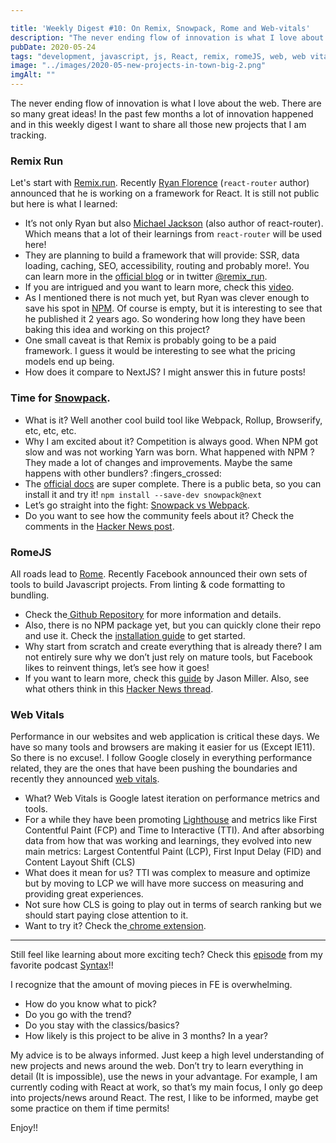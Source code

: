 ```yaml
---

title: 'Weekly Digest #10: On Remix, Snowpack, Rome and Web-vitals'
description: "The never ending flow of innovation is what I love about the web. There are so many great ideas! In the past few months a lot of innovation happened and in this weekly digest I want to share the most important ones."
pubDate: 2020-05-24
tags: "development, javascript, js, React, remix, romeJS, web, web vitals, Weekly Digest"
image: "../images/2020-05-new-projects-in-town-big-2.png"
imgAlt: ""
---
```

The never ending flow of innovation is what I love about the web. There are so many great ideas! In the past few months a lot of innovation happened and in this weekly digest I want to share all those new projects that I am tracking.

### Remix Run

Let's start with [Remix.run](https://remix.run/). Recently [Ryan Florence](https://twitter.com/ryanflorence) (`react-router` author) announced that he is working on a framework for React. It is still not public but here is what I learned:

- It’s not only Ryan but also [Michael Jackson](https://twitter.com/mjackson) (also author of react-router). Which means that a lot of their learnings from `react-router` will be used here!
- They are planning to build a framework that will provide: SSR, data loading, caching, SEO, accessibility, routing and probably more!. You can learn more in the [official blog](https://blog.remix.run/p/remix-preview) or in twitter [@remix_run](https://twitter.com/remix_run).
- If you are intrigued and you want to learn more, check this [video](https://www.youtube.com/watch?v=MYxwlmeyu9w).
- As I mentioned there is not much yet, but Ryan was clever enough to save his spot in [NPM](https://www.npmjs.com/package/react-remix). Of course is empty, but it is interesting to see that he published it 2 years ago. So wondering how long they have been baking this idea and working on this project?
- One small caveat is that Remix is probably going to be a paid framework. I guess it would be interesting to see what the pricing models end up being.
- How does it compare to NextJS? I might answer this in future posts!

### Time for [Snowpack](https://www.snowpack.dev/).

- What is it? Well another cool build tool like Webpack, Rollup, Browserify, etc, etc, etc.
- Why I am excited about it? Competition is always good. When NPM got slow and was not working Yarn was born. What happened with NPM ? They made a lot of changes and improvements. Maybe the same happens with other bundlers? :fingers_crossed:
- The [official docs](https://www.snowpack.dev/) are super complete. There is a public beta, so you can install it and try it! `npm install --save-dev snowpack@next`
- Let’s go straight into the fight: [Snowpack vs Webpack](https://blog.logrocket.com/snowpack-vs-webpack/).
- Do you want to see how the community feels about it? Check the comments in the [Hacker News post](https://news.ycombinator.com/item?id=21989967).

### RomeJS

All roads lead to [Rome](https://romejs.dev/). Recently Facebook announced their own sets of tools to build Javascript projects. From linting & code formatting to bundling.

- Check the[ Github Repository](https://github.com/romejs/rome) for more information and details.
- Also, there is no NPM package yet, but you can quickly clone their repo and use it. Check the [installation guide](https://romejs.dev/docs/introduction/installation) to get started.
- Why start from scratch and create everything that is already there? I am not entirely sure why we don’t just rely on mature tools, but Facebook likes to reinvent things, let’s see how it goes!
- If you want to learn more, check this [guide](https://jasonformat.com/rome-javascript-toolchain/) by Jason Miller. Also, see what others think in this [Hacker News thread](https://news.ycombinator.com/item?id=22430682).

### Web Vitals

Performance in our websites and web application is critical these days. We have so many tools and browsers are making it easier for us (Except IE11). So there is no excuse!. I follow Google closely in everything performance related, they are the ones that have been pushing the boundaries and recently they announced [web vitals](https://web.dev/vitals/).

- What? Web Vitals is Google latest iteration on performance metrics and tools.
- For a while they have been promoting [Lighthouse](https://developers.google.com/web/tools/lighthouse) and metrics like First Contentful Paint (FCP) and Time to Interactive (TTI). And after absorbing data from how that was working and learnings, they evolved into new main metrics: Largest Contentful Paint (LCP), First Input Delay (FID) and Content Layout Shift (CLS)
- What does it mean for us? TTI was complex to measure and optimize but by moving to LCP we will have more success on measuring and providing great experiences.
- Not sure how CLS is going to play out in terms of search ranking but we should start paying close attention to it.
- Want to try it? Check the[ chrome extension](https://chrome.google.com/webstore/detail/web-vitals/ahfhijdlegdabablpippeagghigmibma?hl=en).

---

Still feel like learning about more exciting tech? Check this [episode](https://syntax.fm/show/216/tech-to-watch-in-2020) from my favorite podcast [Syntax](https://syntax.fm/)!!

I recognize that the amount of moving pieces in FE is overwhelming.

- How do you know what to pick?
- Do you go with the trend?
- Do you stay with the classics/basics?
- How likely is this project to be alive in 3 months? In a year?

My advice is to be always informed. Just keep a high level understanding of new projects and news around the web. Don’t try to learn everything in detail (It is impossible), use the news in your advantage. For example, I am currently coding with React at work, so that’s my main focus, I only go deep into projects/news around React. The rest, I like to be informed, maybe get some practice on them if time permits!

Enjoy!!
